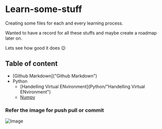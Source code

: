 # Learn-some-stuff

Creating some files for each and every learning process.

Wanted to have a record for all these stuffs and maybe create a roadmap later on.

Lets see how good it does :wink:



## Table of content
- [Github Markdown]("Github Markdown") 
- Python
    - [Handelling Virtual ENvironment](Python/"Handelling Virtual ENvironment")
    - [Numpy](Python/Numpy)
    



### Refer the image for push pull or commit

![Image](https://i.stack.imgur.com/MgaV9.png)


